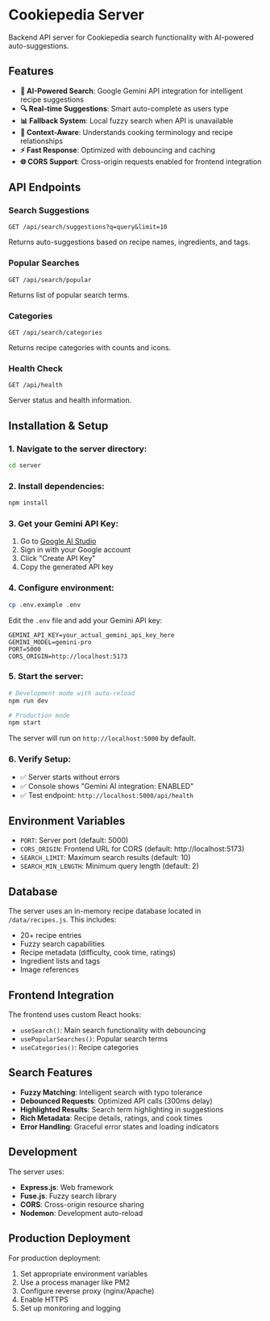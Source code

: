 # Cookiepedia Server

Backend API server for Cookiepedia search functionality with AI-powered auto-suggestions.

## Features

- **🤖 AI-Powered Search**: Google Gemini API integration for intelligent recipe suggestions
- **🔍 Real-time Suggestions**: Smart auto-complete as users type
- **📊 Fallback System**: Local fuzzy search when API is unavailable
- **🎯 Context-Aware**: Understands cooking terminology and recipe relationships
- **⚡ Fast Response**: Optimized with debouncing and caching
- **🌐 CORS Support**: Cross-origin requests enabled for frontend integration

## API Endpoints

### Search Suggestions
```
GET /api/search/suggestions?q=query&limit=10
```
Returns auto-suggestions based on recipe names, ingredients, and tags.

### Popular Searches
```
GET /api/search/popular
```
Returns list of popular search terms.

### Categories
```
GET /api/search/categories
```
Returns recipe categories with counts and icons.

### Health Check
```
GET /api/health
```
Server status and health information.

## Installation & Setup

### 1. Navigate to the server directory:
```bash
cd server
```

### 2. Install dependencies:
```bash
npm install
```

### 3. Get your Gemini API Key:
1. Go to [Google AI Studio](https://makersuite.google.com/app/apikey)
2. Sign in with your Google account
3. Click "Create API Key"
4. Copy the generated API key

### 4. Configure environment:
```bash
cp .env.example .env
```

Edit the `.env` file and add your Gemini API key:
```env
GEMINI_API_KEY=your_actual_gemini_api_key_here
GEMINI_MODEL=gemini-pro
PORT=5000
CORS_ORIGIN=http://localhost:5173
```

### 5. Start the server:
```bash
# Development mode with auto-reload
npm run dev

# Production mode
npm start
```

The server will run on `http://localhost:5000` by default.

### 6. Verify Setup:
- ✅ Server starts without errors
- ✅ Console shows "Gemini AI integration: ENABLED"
- ✅ Test endpoint: `http://localhost:5000/api/health`

## Environment Variables

- `PORT`: Server port (default: 5000)
- `CORS_ORIGIN`: Frontend URL for CORS (default: http://localhost:5173)
- `SEARCH_LIMIT`: Maximum search results (default: 10)
- `SEARCH_MIN_LENGTH`: Minimum query length (default: 2)

## Database

The server uses an in-memory recipe database located in `/data/recipes.js`. This includes:

- 20+ recipe entries
- Fuzzy search capabilities
- Recipe metadata (difficulty, cook time, ratings)
- Ingredient lists and tags
- Image references

## Frontend Integration

The frontend uses custom React hooks:
- `useSearch()`: Main search functionality with debouncing
- `usePopularSearches()`: Popular search terms
- `useCategories()`: Recipe categories

## Search Features

- **Fuzzy Matching**: Intelligent search with typo tolerance
- **Debounced Requests**: Optimized API calls (300ms delay)
- **Highlighted Results**: Search term highlighting in suggestions
- **Rich Metadata**: Recipe details, ratings, and cook times
- **Error Handling**: Graceful error states and loading indicators

## Development

The server uses:
- **Express.js**: Web framework
- **Fuse.js**: Fuzzy search library
- **CORS**: Cross-origin resource sharing
- **Nodemon**: Development auto-reload

## Production Deployment

For production deployment:
1. Set appropriate environment variables
2. Use a process manager like PM2
3. Configure reverse proxy (nginx/Apache)
4. Enable HTTPS
5. Set up monitoring and logging
